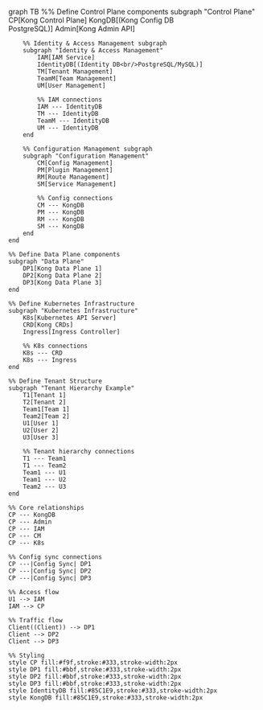 graph TB
    %% Define Control Plane components
    subgraph "Control Plane"
        CP[Kong Control Plane]
        KongDB[(Kong Config DB<br/>PostgreSQL)]
        Admin[Kong Admin API]
        
        %% Identity & Access Management subgraph
        subgraph "Identity & Access Management"
            IAM[IAM Service]
            IdentityDB[(Identity DB<br/>PostgreSQL/MySQL)]
            TM[Tenant Management]
            TeamM[Team Management]
            UM[User Management]
            
            %% IAM connections
            IAM --- IdentityDB
            TM --- IdentityDB
            TeamM --- IdentityDB
            UM --- IdentityDB
        end
        
        %% Configuration Management subgraph
        subgraph "Configuration Management"
            CM[Config Management]
            PM[Plugin Management]
            RM[Route Management]
            SM[Service Management]
            
            %% Config connections
            CM --- KongDB
            PM --- KongDB
            RM --- KongDB
            SM --- KongDB
        end
    end
    
    %% Define Data Plane components
    subgraph "Data Plane"
        DP1[Kong Data Plane 1]
        DP2[Kong Data Plane 2]
        DP3[Kong Data Plane 3]
    end
    
    %% Define Kubernetes Infrastructure
    subgraph "Kubernetes Infrastructure"
        K8s[Kubernetes API Server]
        CRD[Kong CRDs]
        Ingress[Ingress Controller]
        
        %% K8s connections
        K8s --- CRD
        K8s --- Ingress
    end
    
    %% Define Tenant Structure
    subgraph "Tenant Hierarchy Example"
        T1[Tenant 1]
        T2[Tenant 2]
        Team1[Team 1]
        Team2[Team 2]
        U1[User 1]
        U2[User 2]
        U3[User 3]
        
        %% Tenant hierarchy connections
        T1 --- Team1
        T1 --- Team2
        Team1 --- U1
        Team1 --- U2
        Team2 --- U3
    end
    
    %% Core relationships
    CP --- KongDB
    CP --- Admin
    CP --- IAM
    CP --- CM
    CP --- K8s
    
    %% Config sync connections
    CP ---|Config Sync| DP1
    CP ---|Config Sync| DP2
    CP ---|Config Sync| DP3
    
    %% Access flow
    U1 --> IAM
    IAM --> CP
    
    %% Traffic flow
    Client((Client)) --> DP1
    Client --> DP2
    Client --> DP3
    
    %% Styling
    style CP fill:#f9f,stroke:#333,stroke-width:2px
    style DP1 fill:#bbf,stroke:#333,stroke-width:2px
    style DP2 fill:#bbf,stroke:#333,stroke-width:2px
    style DP3 fill:#bbf,stroke:#333,stroke-width:2px
    style IdentityDB fill:#85C1E9,stroke:#333,stroke-width:2px
    style KongDB fill:#85C1E9,stroke:#333,stroke-width:2px